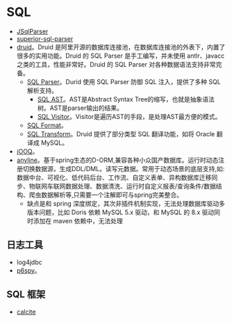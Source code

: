 # SQL

* [JSqlParser](https://github.com/JSQLParser/JSqlParser)
* [superior-sql-parser](https://github.com/melin/superior-sql-parser)
* [druid](https://github.com/alibaba/druid)。Druid 是阿里开源的数据库连接池，在数据库连接池的外表下，内置了很多的实用功能。Druid 的 SQL Parser 是手工编写，并未使用 antlr、javacc 之类的工具，性能非常好。Druid 的 SQL Parser 对各种数据语法支持非常完备。
  * [SQL Parser](https://github.com/alibaba/druid/wiki/SQL-Parser)。Durid 使用 SQL Parser 防御 SQL 注入，提供了多种 SQL 解析支持。
    * [SQL AST](https://github.com/alibaba/druid/wiki/Druid_SQL_AST)。AST是Abstract Syntax Tree的缩写，也就是抽象语法树。AST是parser输出的结果。
    * [SQL Visitor](https://github.com/alibaba/druid/wiki/SQL-Parser#43-visitor)。Visitor是遍历AST的手段，是处理AST最方便的模式。
  * [SQL Format](https://github.com/alibaba/druid/wiki/SQL_Format)。
  * [SQL Transform](https://github.com/alibaba/druid/wiki/SQL-Parser#6-sql%E7%BF%BB%E8%AF%91)。Druid 提供了部分类型 SQL 翻译功能，如将 Oracle 翻译成 MySQL。
* [jOOQ](https://github.com/jOOQ/jOOQ)。
* [anyline](https://gitee.com/anyline/anyline)。基于spring生态的D-ORM,兼容各种小众国产数据库。运行时动态注册切换数据源，生成DDL/DML。读写元数据。常用于动态场景的底层支持,如:数据中台、可视化、低代码后台、工作流、自定义表单、异构数据库迁移同步、物联网车联网数据处理、数据清洗、运行时自定义报表/查询条件/数据结构、爬虫数据解析等,只需要一个注解即可与spring完美整合。
  * 缺点是和 spring 深度绑定，其次非插件机制实现，无法处理数据库驱动多版本问题，比如 Doris 依赖 MySQL 5.x 驱动，和 MySQL 的 8.x 驱动同时添加在 maven 依赖中，无法处理


## 日志工具

* log4jdbc
* [p6spy](https://github.com/p6spy/p6spy)。

## SQL 框架

* [calcite](https://github.com/apache/calcite)